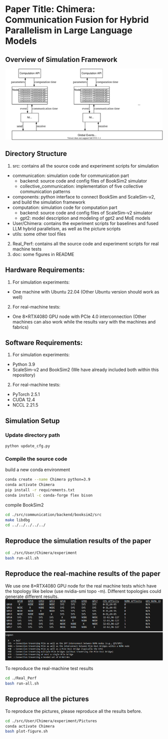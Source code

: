 # Paper Title: Chimera: Communication Fusion for Hybrid Parallelism in Large Language Models

## Overview of Simulation Framework

![](./doc/framework.svg "Framework")

## Directory Structure
1. src: contains all the source code and experimemt scripts for simulation
- communication: simulation code for communication part
    - backend: source code and config files of BookSim2 simulator
    - collective_communication: implementation of five collective communication patterns
- components: python interface to connect BookSim and ScaleSim-v2, and build the simulation framework
- computation: simulation code for computation part
    - backend: source code and config files of ScaleSim-v2 simulator
    - gpt2: model description and modeling of gpt2 and MoE models
- User/Chimera: contains the experiment scripts for baselines and fused LLM hybrid parallelism, as well as the picture scripts 
- utils: some other tool files
2. Real_Perf: contains all the source code and experimemt scripts for real machine tests
3. doc: some figures in README 

## Hardware Requirements:
1. For simulation experiments:
- One machine with Ubuntu 22.04 (Other Ubuntu version should work as well)
2. For real-machine tests:
- One 8&times;RTX4080 GPU node with PCIe 4.0 interconnection (Other machines can also work while the results vary with the machines and fabrics)

## Software Requirements:
1. For simulation experiments:
- Python 3.9
- ScaleSim-v2 and BookSim2 (We have already included both within this repository)
2. For real-machine tests:
- PyTorch 2.5.1
- CUDA 12.4
- NCCL 2.21.5

## Simulation Setup

### Update directory path

``` bash
python update_cfg.py
```


### Compile the source code

build a new conda environment 

``` bash
conda create --name Chimera python=3.9
conda activate Chimera
pip install -r requirements.txt
conda install -c conda-forge flex bison
```
compile BookSim2
``` bash
cd ./src/communication/backend/booksim2/src
make libdbg
cd ../../../../../
```

## Reproduce the simulation results of the paper
``` bash
cd ./src/User/Chimera/experiment
bash run-all.sh
```


## Reproduce the real-machine results of the paper
We use one 8&times;RTX4080 GPU node for the real machine tests which have the topology like below (use nvidia-smi topo -m). Different topologies could generate different results. 
![Adcanced Topics](./doc/Topology.jpg)
![Adcanced Topics](./doc/Topo_meaning.jpg)

To reproduce the real-machine test results
```bash
cd ./Real_Perf
bash run-all.sh
```


## Reproduce all the pictures

To reproduce the pictures, please reproduce all the results before.
``` bash
cd ./src/User/Chimera/experiment/Pictures
conda activate Chimera
bash plot-figure.sh
```
